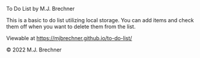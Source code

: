 To Do List
by M.J. Brechner

This is a basic to do list utilizing local storage. You can add items and check them off when you want to delete them from the list.

Viewable at https://mjbrechner.github.io/to-do-list/

© 2022 M.J. Brechner